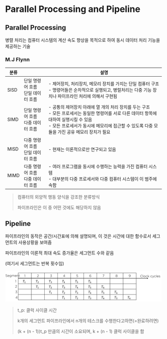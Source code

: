 # Parallel Processing and Pipeline

## Parallel Processing

병렬 처리는 컴퓨터 시스템의 계산 속도 향상을 목적으로 하여 동시 데이터 처리 기능을 제공하는 기술

### M.J Flynn

| 분류 |                                        | 설명                                                         |
| ---- | -------------------------------------- | ------------------------------------------------------------ |
| SISD | 단일 명령어 흐름<br />단일 데이터 흐름 | - 제어장치, 처리장치, 메모리 장치를 가지는 단일 컴퓨터 구조<br />- 명령어들은 순차적으로 실행되고, 병럴처리는 다중 기능 장치나 파이프라인 처리에 의해서 구현됨 |
| SIMD | 단일 명령어 흐름<br />다중 데이터 흐름 | - 공통의 제어장치 아래에 열 개의 처리 장치를 두는 구조<br />- 모든 프로세서는 동일한 명령어를 서로 다른 데이터 항목에 대하여 실행시킬 수 있음<br />- 모든 프로세서가 동시에 메모리에 접근할 수 있도록 다중 모듈을 가진 공유 메모리 장치가 필요 |
| MISD | 다중 명령어 흐름<br />단일 데이터 흐름 | - 현재는 이론적으로만 연구되고 있음                          |
| MIMD | 다중 명령어 흐름<br />다중 데이터 흐름 | - 여러 프로그램을 동시에 수행하는 능력을 가진 컴퓨터 시스템<br />- 대부분의 다중 프로세서와 다중 컴퓨터 시스템이 이 범주에 속함 |

> 컴퓨터의 외양적 행동 양식을 강조한 분류방식
>
> 파이프라인은 이 중 어떤 것에도 해당하지 않음

 

## Pipeline

파이프라인의 동작은 공간/시간표에 의해 설명되며, 이 것은 시간에 대한 함수로서 세그먼트의 사용상황을 보여줌

파이프라인의 이론적 최대 속도 증가율은 세그먼트 수와 같음

(여기서 세그먼트는 반복 횟수임)

![pipeline](../images/ch4-1_pipeline.png)

> t_p: 클럭 사이클 시간
>
> k개의 세그먼트 파이프라인에서 n개의 테스크를 수행한다고하면(=완료하려면)
>
> (k + (n - 1))t_p 만큼의 시간이 소요되며, k + (n - 1) 클럭 사이클을 함
